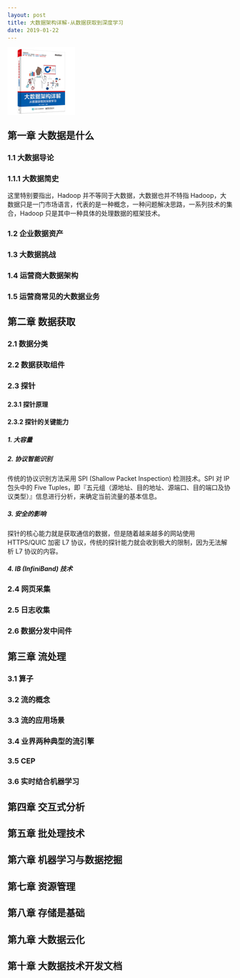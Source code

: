 ```yaml
---
layout: post
title: 大数据架构详解-从数据获取到深度学习
date: 2019-01-22
---
```


<img src="ed9c2cab-03b5-4aae-a21a-b40e83ed379a.jpg" width="30%" height="30%" alt="" align=center />

<!-- toc -->

## 第一章 大数据是什么

### 1.1 大数据导论

### 1.1.1 大数据简史

这里特别要指出，Hadoop 并不等同于大数据，大数据也并不特指 Hadoop，大数据只是一门市场语言，代表的是一种概念，一种问题解决思路，一系列技术的集合，Hadoop 只是其中一种具体的处理数据的框架技术。

### 1.2 企业数据资产

### 1.3 大数据挑战

### 1.4 运营商大数据架构

### 1.5 运营商常见的大数据业务

## 第二章 数据获取

### 2.1 数据分类

### 2.2 数据获取组件

### 2.3 探针

#### 2.3.1 探针原理

#### 2.3.2 探针的关键能力

##### 1. 大容量

##### 2. 协议智能识别

传统的协议识别方法采用 SPI (Shallow Packet Inspection) 检测技术。SPI 对 IP 包头中的 Five Tuples，即『五元组（源地址、目的地址、源端口、目的端口及协议类型）』信息进行分析，来确定当前流量的基本信息。

##### 3. 安全的影响

探针的核心能力就是获取通信的数据，但是随着越来越多的网站使用 HTTPS/QUIC 加密 L7 协议，传统的探针能力就会收到极大的限制，因为无法解析 L7 协议的内容。

##### 4. IB (InfiniBand) 技术

### 2.4 网页采集

### 2.5 日志收集

### 2.6 数据分发中间件

## 第三章 流处理

### 3.1 算子

### 3.2 流的概念

### 3.3 流的应用场景

### 3.4 业界两种典型的流引擎

### 3.5 CEP

### 3.6 实时结合机器学习

## 第四章 交互式分析

## 第五章 批处理技术

## 第六章 机器学习与数据挖掘

## 第七章 资源管理

## 第八章 存储是基础

## 第九章 大数据云化

## 第十章 大数据技术开发文档